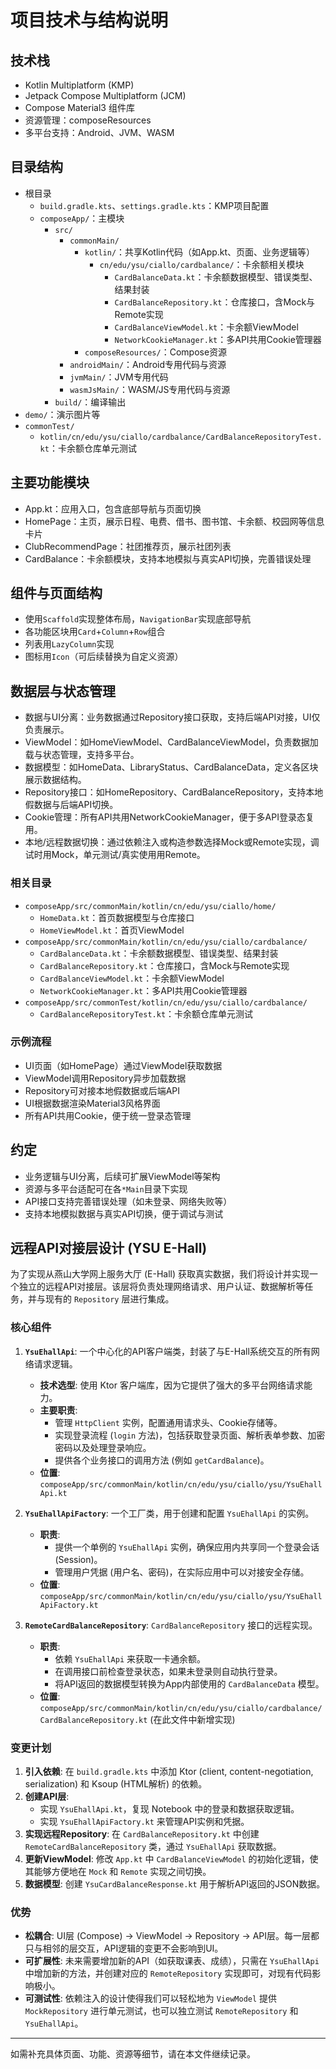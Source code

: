 # 项目技术与结构说明

## 技术栈
- Kotlin Multiplatform (KMP)
- Jetpack Compose Multiplatform (JCM)
- Compose Material3 组件库
- 资源管理：composeResources
- 多平台支持：Android、JVM、WASM

## 目录结构
- 根目录
  - `build.gradle.kts`、`settings.gradle.kts`：KMP项目配置
  - `composeApp/`：主模块
    - `src/`
      - `commonMain/`
        - `kotlin/`：共享Kotlin代码（如App.kt、页面、业务逻辑等）
          - `cn/edu/ysu/ciallo/cardbalance/`：卡余额相关模块
            - `CardBalanceData.kt`：卡余额数据模型、错误类型、结果封装
            - `CardBalanceRepository.kt`：仓库接口，含Mock与Remote实现
            - `CardBalanceViewModel.kt`：卡余额ViewModel
            - `NetworkCookieManager.kt`：多API共用Cookie管理器
        - `composeResources/`：Compose资源
      - `androidMain/`：Android专用代码与资源
      - `jvmMain/`：JVM专用代码
      - `wasmJsMain/`：WASM/JS专用代码与资源
    - `build/`：编译输出
- `demo/`：演示图片等
- `commonTest/`
  - `kotlin/cn/edu/ysu/ciallo/cardbalance/CardBalanceRepositoryTest.kt`：卡余额仓库单元测试

## 主要功能模块
- App.kt：应用入口，包含底部导航与页面切换
- HomePage：主页，展示日程、电费、借书、图书馆、卡余额、校园网等信息卡片
- ClubRecommendPage：社团推荐页，展示社团列表
- CardBalance：卡余额模块，支持本地模拟与真实API切换，完善错误处理

## 组件与页面结构
- 使用`Scaffold`实现整体布局，`NavigationBar`实现底部导航
- 各功能区块用`Card`+`Column`+`Row`组合
- 列表用`LazyColumn`实现
- 图标用`Icon`（可后续替换为自定义资源）

## 数据层与状态管理
- 数据与UI分离：业务数据通过Repository接口获取，支持后端API对接，UI仅负责展示。
- ViewModel：如HomeViewModel、CardBalanceViewModel，负责数据加载与状态管理，支持多平台。
- 数据模型：如HomeData、LibraryStatus、CardBalanceData，定义各区块展示数据结构。
- Repository接口：如HomeRepository、CardBalanceRepository，支持本地假数据与后端API切换。
- Cookie管理：所有API共用NetworkCookieManager，便于多API登录态复用。
- 本地/远程数据切换：通过依赖注入或构造参数选择Mock或Remote实现，调试时用Mock，单元测试/真实使用用Remote。

### 相关目录
- `composeApp/src/commonMain/kotlin/cn/edu/ysu/ciallo/home/`
  - `HomeData.kt`：首页数据模型与仓库接口
  - `HomeViewModel.kt`：首页ViewModel
- `composeApp/src/commonMain/kotlin/cn/edu/ysu/ciallo/cardbalance/`
  - `CardBalanceData.kt`：卡余额数据模型、错误类型、结果封装
  - `CardBalanceRepository.kt`：仓库接口，含Mock与Remote实现
  - `CardBalanceViewModel.kt`：卡余额ViewModel
  - `NetworkCookieManager.kt`：多API共用Cookie管理器
- `composeApp/src/commonTest/kotlin/cn/edu/ysu/ciallo/cardbalance/`
  - `CardBalanceRepositoryTest.kt`：卡余额仓库单元测试

### 示例流程
- UI页面（如HomePage）通过ViewModel获取数据
- ViewModel调用Repository异步加载数据
- Repository可对接本地假数据或后端API
- UI根据数据渲染Material3风格界面
- 所有API共用Cookie，便于统一登录态管理

## 约定
- 业务逻辑与UI分离，后续可扩展ViewModel等架构
- 资源与多平台适配可在各`*Main`目录下实现
- API接口支持完善错误处理（如未登录、网络失败等）
- 支持本地模拟数据与真实API切换，便于调试与测试

## 远程API对接层设计 (YSU E-Hall)

为了实现从燕山大学网上服务大厅 (E-Hall) 获取真实数据，我们将设计并实现一个独立的远程API对接层。该层将负责处理网络请求、用户认证、数据解析等任务，并与现有的 `Repository` 层进行集成。

### 核心组件

1.  **`YsuEhallApi`**: 一个中心化的API客户端类，封装了与E-Hall系统交互的所有网络请求逻辑。
    -   **技术选型**: 使用 Ktor 客户端库，因为它提供了强大的多平台网络请求能力。
    -   **主要职责**:
        -   管理 `HttpClient` 实例，配置通用请求头、Cookie存储等。
        -   实现登录流程 (`login` 方法)，包括获取登录页面、解析表单参数、加密密码以及处理登录响应。
        -   提供各个业务接口的调用方法 (例如 `getCardBalance`)。
    -   **位置**: `composeApp/src/commonMain/kotlin/cn/edu/ysu/ciallo/ysu/YsuEhallApi.kt`

2.  **`YsuEhallApiFactory`**: 一个工厂类，用于创建和配置 `YsuEhallApi` 的实例。
    -   **职责**:
        -   提供一个单例的 `YsuEhallApi` 实例，确保应用内共享同一个登录会话 (Session)。
        -   管理用户凭据 (用户名、密码)，在实际应用中可以对接安全存储。
    -   **位置**: `composeApp/src/commonMain/kotlin/cn/edu/ysu/ciallo/ysu/YsuEhallApiFactory.kt`

3.  **`RemoteCardBalanceRepository`**: `CardBalanceRepository` 接口的远程实现。
    -   **职责**:
        -   依赖 `YsuEhallApi` 来获取一卡通余额。
        -   在调用接口前检查登录状态，如果未登录则自动执行登录。
        -   将API返回的数据模型转换为App内部使用的 `CardBalanceData` 模型。
    -   **位置**: `composeApp/src/commonMain/kotlin/cn/edu/ysu/ciallo/cardbalance/CardBalanceRepository.kt` (在此文件中新增实现)

### 变更计划

1.  **引入依赖**: 在 `build.gradle.kts` 中添加 Ktor (client, content-negotiation, serialization) 和 Ksoup (HTML解析) 的依赖。
2.  **创建API层**:
    -   实现 `YsuEhallApi.kt`，复现 Notebook 中的登录和数据获取逻辑。
    -   实现 `YsuEhallApiFactory.kt` 来管理API实例和凭据。
3.  **实现远程Repository**: 在 `CardBalanceRepository.kt` 中创建 `RemoteCardBalanceRepository` 类，通过 `YsuEhallApi` 获取数据。
4.  **更新ViewModel**: 修改 `App.kt` 中 `CardBalanceViewModel` 的初始化逻辑，使其能够方便地在 `Mock` 和 `Remote` 实现之间切换。
5.  **数据模型**: 创建 `YsuCardBalanceResponse.kt` 用于解析API返回的JSON数据。

### 优势

-   **松耦合**: UI层 (Compose) -> ViewModel -> Repository -> API层。每一层都只与相邻的层交互，API逻辑的变更不会影响到UI。
-   **可扩展性**: 未来需要增加新的API（如获取课表、成绩），只需在 `YsuEhallApi` 中增加新的方法，并创建对应的 `RemoteRepository` 实现即可，对现有代码影响极小。
-   **可测试性**: 依赖注入的设计使得我们可以轻松地为 `ViewModel` 提供 `MockRepository` 进行单元测试，也可以独立测试 `RemoteRepository` 和 `YsuEhallApi`。

---
如需补充具体页面、功能、资源等细节，请在本文件继续记录。
